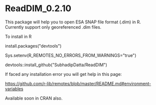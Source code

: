# ReadDIM_0.2.10
This package will help you to open ESA SNAP file format (.dim) in R. Currently support only georeferenced .dim files.



To install in R

install.packages("devtools")

Sys.setenv(R_REMOTES_NO_ERRORS_FROM_WARNINGS="true")

devtools::install_github("SubhadipDatta/ReadDIM")

If faced any installation error you will get help in this page:

https://github.com/r-lib/remotes/blob/master/README.md#environment-variables

Available soon in CRAN also.
